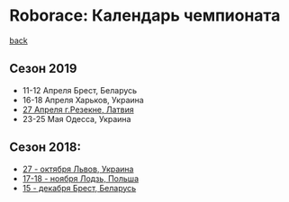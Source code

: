 # Roborace: Календарь чемпионата
[back](./)

## Сезон 2019

* 11-12 Апреля Брест, Беларусь
* 16-18 Апреля Харьков, Украина
* [27 Апреля г.Резекне, Латвия](http://latvianroboticchampionship.lv/latvianroboticchampionship/)
* 23-25 Мая Одесса, Украина


## Сезон 2018:

* [27 - октября Львов, Украина](http://lp.edu.ua/robocup)
* [17-18 - ноября Лодзь, Польша](http://skaner.p.lodz.pl/sumochallenge/)
* [15 - декабря Брест, Беларусь](http://smartrobofest.by/)
